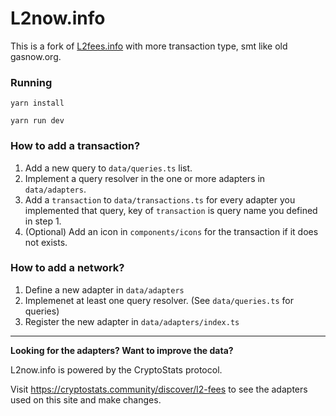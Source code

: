 # L2now.info

This is a fork of [L2fees.info](https://L2fees.info) with more transaction type, smt like old gasnow.org.

### Running

`yarn install`

`yarn run dev`

### How to add a transaction?

1. Add a new query to `data/queries.ts` list.
2. Implement a query resolver in the one or more adapters in `data/adapters`.
3. Add a `transaction` to `data/transactions.ts` for every adapter you implemented that query, key of `transaction` is query name you defined in step 1.
4. (Optional) Add an icon in `components/icons` for the transaction if it does not exists.

### How to add a network?

1. Define a new adapter in `data/adapters`
2. Implemenet at least one query resolver. (See `data/queries.ts` for queries)
3. Register the new adapter in `data/adapters/index.ts`

---

**Looking for the adapters? Want to improve the data?**

L2now.info is powered by the CryptoStats protocol.

Visit <https://cryptostats.community/discover/l2-fees> to see the adapters used on this site and make changes.
